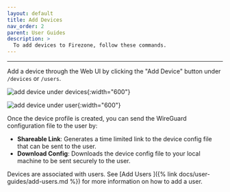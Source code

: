 ```yaml
---
layout: default
title: Add Devices
nav_order: 2
parent: User Guides
description: >
  To add devices to Firezone, follow these commands.
---
```

---

Add a device through the Web UI by clicking the "Add Device" button under
`/devices` or `/users`.

![add device under devices](https://user-images.githubusercontent.com/52545545/153468000-06b2ea64-30b3-4f62-a2f4-043e5f231cb4.png){:width="600"}

![add device under user](https://user-images.githubusercontent.com/52545545/153467794-a9912bf0-2a13-4d05-9df9-2bd6e32b594c.png){:width="600"}

Once the device profile is created, you can send the WireGuard configuration
file to the user by:

* **Shareable Link**: Generates a time limited link to the device config file
  that can be sent to the user.
* **Download Config**: Downloads the device config file to your local machine
  to be sent securely to the user.

Devices are associated with users. See [Add Users
]({% link docs/user-guides/add-users.md %}) for more information on how to add
a user.
